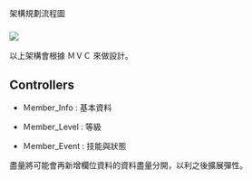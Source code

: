架構規劃流程圖

### ![](/doc/rule.jpg)

以上架構會根據 ＭＶＣ 來做設計。

## Controllers

- Ｍember_Info : 基本資料

- Ｍember_Level : 等級

- Ｍember_Event : 技能與狀態

盡量將可能會再新增欄位資料的資料盡量分開，以利之後擴展彈性。
